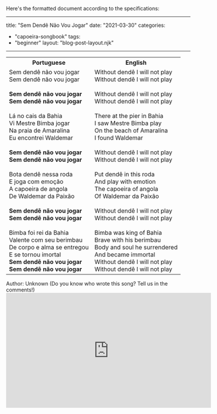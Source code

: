Here's the formatted document according to the specifications:

---
title: "Sem Dendê Não Vou Jogar"
date: "2021-03-30"
categories: 
  - "capoeira-songbook"
tags: 
  - "beginner"
layout: "blog-post-layout.njk"
---

<table class="capoeira-table">
    <tr class="header-row">
        <th>Portuguese</th>
        <th>English</th>
    </tr>
    <tr>
        <td>Sem dendê não vou jogar<br>Sem dendê não vou jogar<br><br><strong>Sem dendê não vou jogar<br>Sem dendê não vou jogar</strong><br><br>Lá no cais da Bahia<br>Vi Mestre Bimba jogar<br>Na praia de Amaralina<br>Eu encontrei Waldemar<br><br><strong>Sem dendê não vou jogar<br>Sem dendê não vou jogar</strong><br><br>Bota dendê nessa roda<br>E joga com emoção<br>A capoeira de angola<br>De Waldemar da Paixão<br><br><strong>Sem dendê não vou jogar<br>Sem dendê não vou jogar</strong><br><br>Bimba foi rei da Bahia<br>Valente com seu berimbau<br>De corpo e alma se entregou<br>E se tornou imortal<br><strong>Sem dendê não vou jogar<br>Sem dendê não vou jogar</strong></td>
        <td>Without dendê I will not play<br>Without dendê I will not play<br><br>Without dendê I will not play<br>Without dendê I will not play<br><br>There at the pier in Bahia<br>I saw Mestre Bimba play<br>On the beach of Amaralina<br>I found Waldemar<br><br>Without dendê I will not play<br>Without dendê I will not play<br><br>Put dendê in this roda<br>And play with emotion<br>The capoeira of angola<br>Of Waldemar da Paixão<br><br>Without dendê I will not play<br>Without dendê I will not play<br><br>Bimba was king of Bahia<br>Brave with his berimbau<br>Body and soul he surrendered<br>And became immortal<br>Without dendê I will not play<br>Without dendê I will not play</td>
    </tr>
</table>

<figcaption>
Author: Unknown (Do you know who wrote this song? Tell us in the comments!)
</figcaption>

<iframe width="560" height="315" src="https://www.youtube.com/embed/biNo7JHkxhw" title="YouTube video player" frameborder="0" allow="accelerometer; autoplay; clipboard-write; encrypted-media; gyroscope; picture-in-picture" allowfullscreen></iframe>